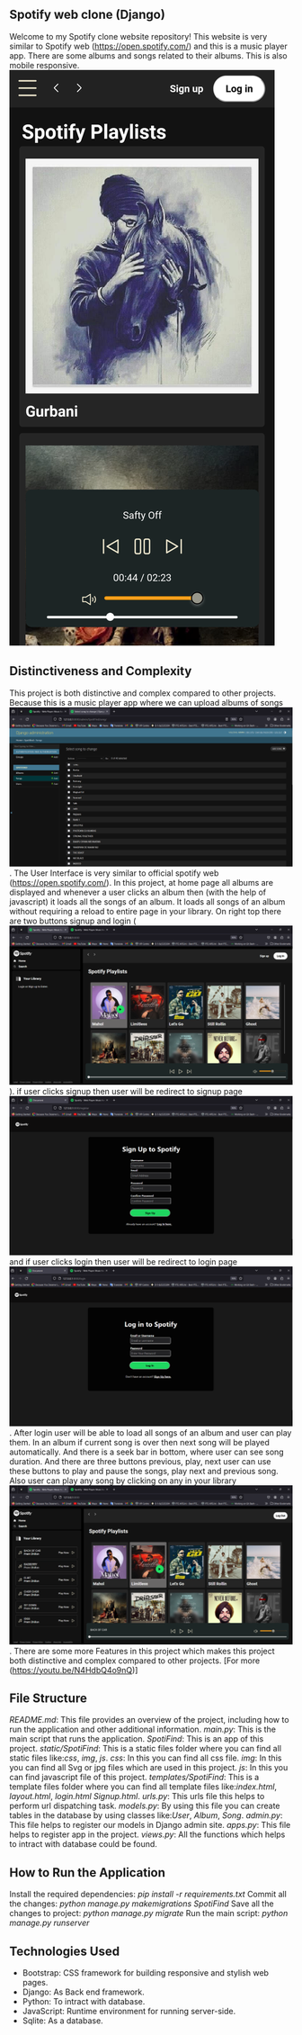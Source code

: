 ## Spotify web clone (Django)

Welcome to my Spotify clone website repository! This website is  very similar to Spotify web (https://open.spotify.com/) and this is a music player app. There are some albums and songs related to their albums. This is also mobile responsive. ![responsive](<Screen Shot 2024-01-27 at 16.53.01.png>)


## Distinctiveness and Complexity

This project is both distinctive and complex compared to other projects. Because this is a music player app where we can upload albums of songs ![ django Admin page](image-4.png). The User Interface is very similar to official spotify web (https://open.spotify.com/). In this project, at home page all albums are displayed and whenever a user clicks an album then (with the help of javascript) it loads all the songs of an album. It loads all songs of an album without requiring a reload to entire page in your library. On right top there are two buttons signup and login (![Home page](image-1.png)). if user clicks signup then user will be redirect to signup page ![Sign up page](image-2.png) and if user clicks login then user will be redirect to login page ![Log In page](image-3.png). After login user will be able to load all songs of an album and user can play them. In an album if current song is over then next song will be played automatically. And there is a seek bar in bottom, where user can see song duration. And there are three buttons previous, play, next user can use these buttons to play and pause the songs, play next and previous song. Also user can play any song by clicking on any in your library ![Your library](image.png). There are some more Features in this project which makes this project both distinctive and complex compared to other projects. [For more (https://youtu.be/N4HdbQ4o9nQ)]


## File Structure

*README.md*: This file provides an overview of the project, including how to run the application and other additional information.
*main.py*: This is the main script that runs the application.
*SpotiFind*: This is an app of this project.
*static/SpotiFind*: This is a static files folder where you can find all static files like:*css*, *img*, *js*.
*css*: In this you can find all css file. 
*img*: In this you can find all Svg or jpg files which are used in this project.
*js*: In this you can find javascript file of this project.
*templates/SpotiFind*: This is a template files folder where you can find all template files like:*index.html*, *layout.html*, *login.html* *Signup.html*.
*urls.py*: This urls file this helps to perform url dispatching task.
*models.py*: By using this file you can create tables in the database by using classes like:*User*, *Album*, *Song*.
*admin.py*: This file helps to register our models in Django admin site.
*apps.py*: This file helps to register app in the project.
*views.py*: All the functions which helps to intract with database could be found.



## How to Run the Application

Install the required dependencies: *pip install -r requirements.txt*
Commit all the changes: *python manage.py makemigrations SpotiFind*
Save all the changes to project: *python manage.py migrate*
Run the main script: *python manage.py runserver*


## Technologies Used

- Bootstrap: CSS framework for building responsive and stylish web pages.
- Django: As Back end framework.
- Python: To intract with database.
- JavaScript: Runtime environment for running server-side.
- Sqlite: As a database.
